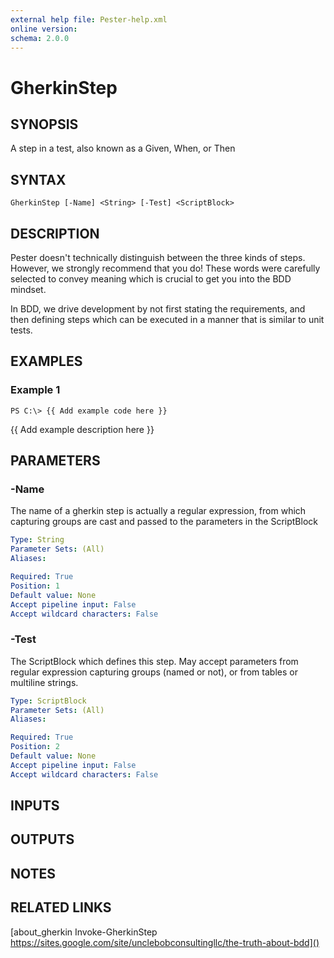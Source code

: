 ```yaml
---
external help file: Pester-help.xml
online version: 
schema: 2.0.0
---
```


# GherkinStep

## SYNOPSIS
A step in a test, also known as a Given, When, or Then

## SYNTAX

```
GherkinStep [-Name] <String> [-Test] <ScriptBlock>
```

## DESCRIPTION
Pester doesn't technically distinguish between the three kinds of steps.
However, we strongly recommend that you do!
These words were carefully selected to convey meaning which is crucial to get you into the BDD mindset.

In BDD, we drive development by not first stating the requirements, and then defining steps which can be executed in a manner that is similar to unit tests.

## EXAMPLES

### Example 1
```
PS C:\> {{ Add example code here }}
```

{{ Add example description here }}

## PARAMETERS

### -Name
The name of a gherkin step is actually a regular expression, from which capturing groups are cast and passed to the parameters in the ScriptBlock

```yaml
Type: String
Parameter Sets: (All)
Aliases: 

Required: True
Position: 1
Default value: None
Accept pipeline input: False
Accept wildcard characters: False
```

### -Test
The ScriptBlock which defines this step.
May accept parameters from regular expression capturing groups (named or not), or from tables or multiline strings.

```yaml
Type: ScriptBlock
Parameter Sets: (All)
Aliases: 

Required: True
Position: 2
Default value: None
Accept pipeline input: False
Accept wildcard characters: False
```

## INPUTS

## OUTPUTS

## NOTES

## RELATED LINKS

[about_gherkin
Invoke-GherkinStep
https://sites.google.com/site/unclebobconsultingllc/the-truth-about-bdd]()

